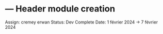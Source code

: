 # — Header module creation

Assign: cremey erwan
Status: Dev Complete
Date: 1 février 2024 → 7 février 2024